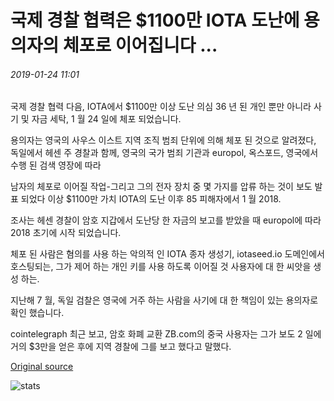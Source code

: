 # 국제 경찰 협력은 $1100만 IOTA 도난에 용의자의 체포로 이어집니다 ...

###### 2019-01-24 11:01

국제 경찰 협력 다음, IOTA에서 $1100만 이상 도난 의심 36 년 된 개인 뿐만 아니라 사기 및 자금 세탁, 1 월 24 일에 체포 되었습니다.

용의자는 영국의 사우스 이스트 지역 조직 범죄 단위에 의해 체포 된 것으로 알려졌다, 독일에서 헤센 주 경찰과 함께, 영국의 국가 범죄 기관과 europol, 옥스포드, 영국에서 수행 된 검색 영장에 따라

남자의 체포로 이어질 작업-그리고 그의 전자 장치 중 몇 가지를 압류 하는 것이 보도 발표 되었다 이상 $1100만 가치 IOTA의 도난 이후 85 피해자에서 1 월 2018.

조사는 헤센 경찰이 암호 지갑에서 도난당 한 자금의 보고를 받았을 때 europol에 따라 2018 초기에 시작 되었습니다.

체포 된 사람은 혐의를 사용 하는 악의적 인 IOTA 종자 생성기, iotaseed.io 도메인에서 호스팅되는, 그가 제어 하는 개인 키를 사용 하도록 이어질 것 사용자에 대 한 씨앗을 생성 하는.

지난해 7 월, 독일 검찰은 영국에 거주 하는 사람을 사기에 대 한 책임이 있는 용의자로 확인 했습니다.

cointelegraph 최근 보고, 암호 화폐 교환 ZB.com의 중국 사용자는 그가 보도 2 일에 거의 $3만을 얻은 후에 지역 경찰에 그를 보고 했다고 말했다.

[Original source](https://cointelegraph.com/news/international-police-collaboration-leads-to-arrest-of-suspect-in-11-million-iota-theft)

![stats](https://c.statcounter.com/11760860/0/a89fa40b/1/ "stats")